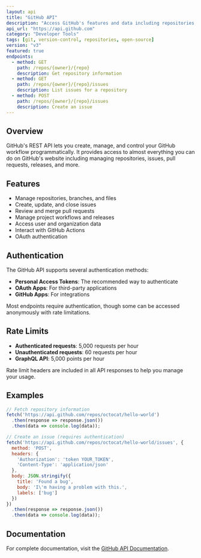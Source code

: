 ```yaml
---
layout: api
title: "GitHub API"
description: "Access GitHub's features and data including repositories, issues, and pull requests"
api_url: "https://api.github.com"
category: "Developer Tools"
tags: [git, version-control, repositories, open-source]
version: "v3"
featured: true
endpoints:
  - method: GET
    path: /repos/{owner}/{repo}
    description: Get repository information
  - method: GET
    path: /repos/{owner}/{repo}/issues
    description: List issues for a repository
  - method: POST
    path: /repos/{owner}/{repo}/issues
    description: Create an issue
---
```


## Overview

GitHub's REST API lets you create, manage, and control your GitHub workflow programmatically. It provides access to almost everything you can do on GitHub's website including managing repositories, issues, pull requests, releases, and more.

## Features

- Manage repositories, branches, and files
- Create, update, and close issues
- Review and merge pull requests
- Manage project workflows and releases
- Access user and organization data
- Interact with GitHub Actions
- OAuth authentication

## Authentication

The GitHub API supports several authentication methods:

- **Personal Access Tokens**: The recommended way to authenticate
- **OAuth Apps**: For third-party applications
- **GitHub Apps**: For integrations

Most endpoints require authentication, though some can be accessed anonymously with rate limitations.

## Rate Limits

- **Authenticated requests**: 5,000 requests per hour
- **Unauthenticated requests**: 60 requests per hour
- **GraphQL API**: 5,000 points per hour

Rate limit headers are included in all API responses to help you manage your usage.

## Examples

```javascript
// Fetch repository information
fetch('https://api.github.com/repos/octocat/hello-world')
  .then(response => response.json())
  .then(data => console.log(data));

// Create an issue (requires authentication)
fetch('https://api.github.com/repos/octocat/hello-world/issues', {
  method: 'POST',
  headers: {
    'Authorization': 'token YOUR_TOKEN',
    'Content-Type': 'application/json'
  },
  body: JSON.stringify({
    title: 'Found a bug',
    body: 'I\'m having a problem with this.',
    labels: ['bug']
  })
})
  .then(response => response.json())
  .then(data => console.log(data));
```

## Documentation

For complete documentation, visit the [GitHub API Documentation](https://docs.github.com/en/rest).